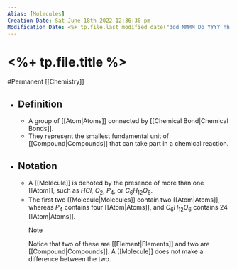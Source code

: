 ```yaml
---
Alias: [Molecules]
Creation Date: Sat June 18th 2022 12:36:30 pm 
Modification Date: <%+ tp.file.last_modified_date("ddd MMMM Do YYYY hh:mm:ss a") %>
---
```

# <%+ tp.file.title %>
#Permanent [[Chemistry]]

- ## Definition
	- A group of [[Atom|Atoms]] connected by [[Chemical Bond|Chemical Bonds]].
	- They represent the smallest fundamental unit of [[Compound|Compounds]] that can take part in a chemical reaction.
- ## Notation
	- A [[Molecule]] is denoted by the presence of more than one [[Atom]], such as $HCl$, $O_2$, $P_4$, or $C_6H_{12}O_6$.
	- The first two [[Molecule|Molecules]] contain two [[Atom|Atoms]], whereas $P_4$ contains four [[Atom|Atoms]], and $C_6H_{12}O_6$ contains 24 [[Atom|Atoms]].
	  >[!Note]
	  >Notice that two of these are [[Element|Elements]] and two are [[Compound|Compounds]]. A [[Molecule]] does not make a difference between the two.